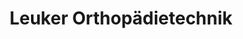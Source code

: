 ---
title: "Leuker Orthopädietechnik"
url: /mutterstadt/leuker-orthopaedietechnik/
shop: Allgemein
---